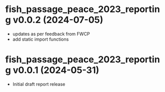 # fish_passage_peace_2023_reporting v0.0.2 (2024-07-05)
- updates as per feedback from FWCP
- add static import functions


# fish_passage_peace_2023_reporting v0.0.1 (2024-05-31)
- Initial draft report release
